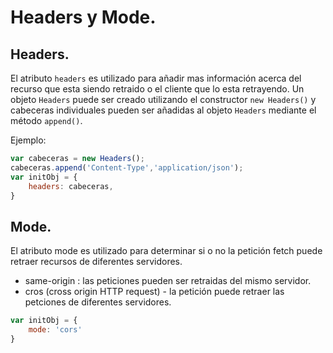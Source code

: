 # Headers y Mode.

## Headers.

El atributo `headers` es utilizado para añadir mas información acerca del recurso que esta siendo retraido o el cliente que lo esta retrayendo. Un objeto `Headers` puede ser creado utilizando el constructor `new Headers()` y cabeceras individuales pueden ser añadidas al objeto `Headers` mediante el método `append()`.

Ejemplo:

```js
var cabeceras = new Headers();
cabeceras.append('Content-Type','application/json');
var initObj = {
    headers: cabeceras,
}
```

## Mode.

El atributo mode es utilizado para determinar si o no la petición fetch puede retraer recursos de diferentes servidores.

- same-origin : las peticiones pueden ser retraidas del mismo servidor.
- cros (cross origin HTTP request) - la petición puede retraer las petciones de diferentes servidores.

```js
var initObj = {
    mode: 'cors'
}
```
